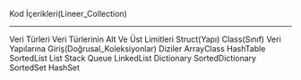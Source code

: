 Kod İçerikleri(Lineer_Collection) <hr>
Veri Türleri
Veri Türlerinin Alt Ve Üst Limitleri
Struct(Yapı)
Class(Sınıf)
Veri Yapılarına Giriş(Doğrusal_Koleksiyonlar)
Diziler
ArrayClass
HashTable
SortedList
List
Stack
Queue
LinkedList
Dictionary
SortedDictionary
SortedSet
HashSet
